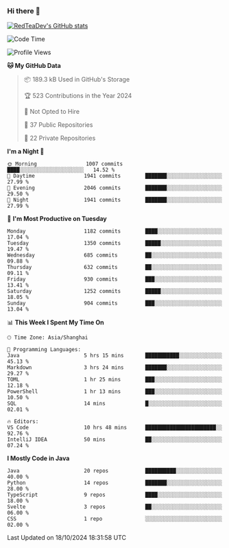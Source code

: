 ### Hi there 👋

<!--
**RedTeaDev/RedTeaDev** is a ✨ _special_ ✨ repository because its `README.md` (this file) appears on your GitHub profile.

Here are some ideas to get you started:

- 🔭 I’m currently working on ...
- 🌱 I’m currently learning ...
- 👯 I’m looking to collaborate on ...
- 🤔 I’m looking for help with ...
- 💬 Ask me about ...
- 📫 How to reach me: ...
- 😄 Pronouns: ...
- ⚡ Fun fact: ...
-->

<!--
[![wakatime](https://wakatime.com/badge/user/6b101ed0-04c0-4490-9283-eb61f2efff96.svg)](https://wakatime.com/@6b101ed0-04c0-4490-9283-eb61f2efff96)
!-->

[![RedTeaDev's GitHub stats](https://github-readme-stats.vercel.app/api?username=RedTeaDev\&include_all_commits=true)](https://github.com/anuraghazra/github-readme-stats)
<!--
[![willianrod's wakatime stats](https://github-readme-stats.vercel.app/api/wakatime?username=RedTeaDev)](https://github.com/anuraghazra/github-readme-stats)
!-->
<!--START_SECTION:waka-->
![Code Time](http://img.shields.io/badge/Code%20Time-2%2C631%20hrs%2023%20mins-blue)

![Profile Views](http://img.shields.io/badge/Profile%20Views-0-blue)

**🐱 My GitHub Data** 

> 📦 189.3 kB Used in GitHub's Storage 
 > 
> 🏆 523 Contributions in the Year 2024
 > 
> 🚫 Not Opted to Hire
 > 
> 📜 37 Public Repositories 
 > 
> 🔑 22 Private Repositories 
 > 
**I'm a Night 🦉** 

```text
🌞 Morning                1007 commits        ████░░░░░░░░░░░░░░░░░░░░░   14.52 % 
🌆 Daytime                1941 commits        ███████░░░░░░░░░░░░░░░░░░   27.99 % 
🌃 Evening                2046 commits        ███████░░░░░░░░░░░░░░░░░░   29.50 % 
🌙 Night                  1941 commits        ███████░░░░░░░░░░░░░░░░░░   27.99 % 
```
📅 **I'm Most Productive on Tuesday** 

```text
Monday                   1182 commits        ████░░░░░░░░░░░░░░░░░░░░░   17.04 % 
Tuesday                  1350 commits        █████░░░░░░░░░░░░░░░░░░░░   19.47 % 
Wednesday                685 commits         ██░░░░░░░░░░░░░░░░░░░░░░░   09.88 % 
Thursday                 632 commits         ██░░░░░░░░░░░░░░░░░░░░░░░   09.11 % 
Friday                   930 commits         ███░░░░░░░░░░░░░░░░░░░░░░   13.41 % 
Saturday                 1252 commits        █████░░░░░░░░░░░░░░░░░░░░   18.05 % 
Sunday                   904 commits         ███░░░░░░░░░░░░░░░░░░░░░░   13.04 % 
```


📊 **This Week I Spent My Time On** 

```text
🕑︎ Time Zone: Asia/Shanghai

💬 Programming Languages: 
Java                     5 hrs 15 mins       ███████████░░░░░░░░░░░░░░   45.13 % 
Markdown                 3 hrs 24 mins       ███████░░░░░░░░░░░░░░░░░░   29.27 % 
TOML                     1 hr 25 mins        ███░░░░░░░░░░░░░░░░░░░░░░   12.18 % 
PowerShell               1 hr 13 mins        ███░░░░░░░░░░░░░░░░░░░░░░   10.50 % 
SQL                      14 mins             █░░░░░░░░░░░░░░░░░░░░░░░░   02.01 % 

🔥 Editors: 
VS Code                  10 hrs 48 mins      ███████████████████████░░   92.76 % 
IntelliJ IDEA            50 mins             ██░░░░░░░░░░░░░░░░░░░░░░░   07.24 % 
```

**I Mostly Code in Java** 

```text
Java                     20 repos            ██████████░░░░░░░░░░░░░░░   40.00 % 
Python                   14 repos            ███████░░░░░░░░░░░░░░░░░░   28.00 % 
TypeScript               9 repos             ████░░░░░░░░░░░░░░░░░░░░░   18.00 % 
Svelte                   3 repos             ██░░░░░░░░░░░░░░░░░░░░░░░   06.00 % 
CSS                      1 repo              ░░░░░░░░░░░░░░░░░░░░░░░░░   02.00 % 
```




 Last Updated on 18/10/2024 18:31:58 UTC
<!--END_SECTION:waka-->


